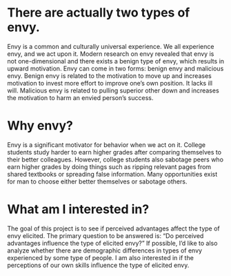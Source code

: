 # There are actually two types of envy.
Envy is a common and culturally universal experience. We all experience envy, and we act upon it. Modern research on envy revealed that envy is not one-dimensional and there exists a benign type of envy, which results in upward motivation. Envy can come in two forms: benign envy and malicious envy. Benign envy is related to the motivation to move up and increases motivation to invest more effort to improve one’s own position. It lacks ill will. Malicious envy is related to pulling superior other down and increases the motivation to harm an envied person’s success. 

# Why envy?
Envy is a significant motivator for behavior when we act on it. College students study harder to earn higher grades after comparing themselves to their better colleagues. However, college students also sabotage peers who earn higher grades by doing things such as ripping relevant pages from shared textbooks or spreading false information. Many opportunities exist for man to choose either better themselves or sabotage others.

# What am I interested in?
The goal of this project is to see if perceived advantages affect the type of envy elicited. The primary question to be answered is: “Do perceived advantages influence the type of elicited envy?” If possible, I’d like to also analyze whether there are demographic differences in types of envy experienced by some type of people. I am also interested in if the perceptions of our own skills influence the type of elicited envy.
